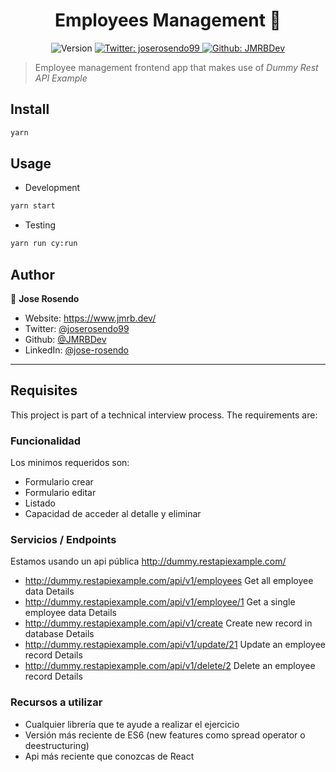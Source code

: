 <h1 align="center">Employees Management 👥</h1>
<p align="center">
  <img alt="Version" src="https://img.shields.io/badge/version-0.1.0-blue.svg?cacheSeconds=2592000" />
  <a href="https://twitter.com/joserosendo99" target="_blank">
    <img alt="Twitter: joserosendo99" src="https://img.shields.io/twitter/follow/joserosendo99.svg?style=social" />
  </a>
  <a href="https://github.com/JMRBDev" target="_blank">
    <img alt="Github: JMRBDev" src="https://img.shields.io/github/followers/JMRBDev?style=social" />
  </a>
</p>

> Employee management frontend app that makes use of *Dummy Rest API Example*

## Install

```sh
yarn
```

## Usage

- Development

```sh
yarn start
```

- Testing

```sh
yarn run cy:run
```

## Author

👤 **Jose Rosendo**

- Website: <https://www.jmrb.dev/>
- Twitter: [@joserosendo99](https://twitter.com/joserosendo99)
- Github: [@JMRBDev](https://github.com/JMRBDev)
- LinkedIn: [@jose-rosendo](https://linkedin.com/in/jose-rosendo)

---

## Requisites

This project is part of a technical interview process. The requirements are:

### Funcionalidad

Los minimos requeridos son:

- Formulario crear
- Formulario editar
- Listado
- Capacidad de acceder al detalle y eliminar

### Servicios / Endpoints

Estamos usando un api pública <http://dummy.restapiexample.com/>

- <http://dummy.restapiexample.com/api/v1/employees> Get all employee data Details
- <http://dummy.restapiexample.com/api/v1/employee/1> Get a single employee data Details
- <http://dummy.restapiexample.com/api/v1/create> Create new record in database Details
- <http://dummy.restapiexample.com/api/v1/update/21> Update an employee record Details
- <http://dummy.restapiexample.com/api/v1/delete/2> Delete an employee record Details

### Recursos a utilizar

- Cualquier librería que te ayude a realizar el ejercicio
- Versión más reciente de ES6 (new features como spread operator o deestructuring)
- Api más reciente que conozcas de React
